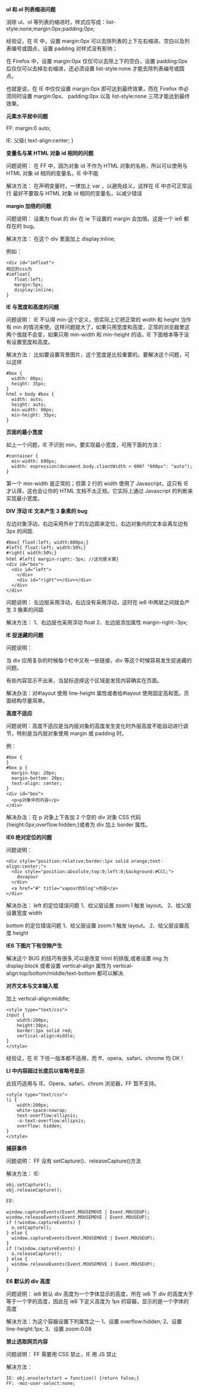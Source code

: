 **ul 和 ol 列表缩进问题**

消除 ul、ol 等列表的缩进时，样式应写成：list-style:none;margin:0px;padding:0px;

经验证，在 IE 中，设置 margin:0px 可以去除列表的上下左右缩进、空白以及列表编号或圆点，设置 padding 对样式没有影响；

在 Firefox 中，设置 margin:0px 仅仅可以去除上下的空白，设置 padding:0px 后仅仅可以去掉左右缩进，还必须设置 list-style:none 才能去除列表编号或圆点。

也就是说，在 IE 中仅仅设置 margin:0px 即可达到最终效果，而在 Firefox 中必须同时设置 margin:0px、 padding:0px 以及 list-style:none 三项才能达到最终效果。







**元素水平居中问题**

FF: margin:0 auto;

IE: 父级{ text-align:center; }





**变量名与某 HTML 对象 id 相同的问题**

问题说明： 在 FF 中，因为对象 id 不作为 HTML 对象的名称，所以可以使用与 HTML 对象 id 相同的变量名，IE 中不能

解决方法： 在声明变量时，一律加上 var ，以避免歧义，这样在 IE 中亦可正常运行 最好不要取与 HTML 对象 id 相同的变量名，以减少错误





**margin 加倍的问题**

问题说明： 设置为 float 的 div 在 ie 下设置的 margin 会加倍。这是一个 ie6 都存在的 bug。

解决方法： 在这个 div 里面加上 display:inline;

例如：

```
<div id="imfloat">
相应的css为
#imfloat{
   float:left;
   margin:5px;
   display:inline;
}
```





**IE 与宽度和高度的问题**

问题说明： IE 不认得 min-这个定义，但实际上它把正常的 width 和 height 当作有 min 的情况来使。这样问题就大了，如果只用宽度和高度，正常的浏览器里这两个值就不会变，如果只用 min-width 和 min-height 的话，IE 下面根本等于没有设置宽度和高度。

解决方法： 比如要设置背景图片，这个宽度是比较重要的。要解决这个问题，可以这样

```
#box {
  width: 80px;
  height: 35px;
}
html > body #box {
  width: auto;
  height: auto;
  min-width: 80px;
  min-height: 35px;
}
```







**页面的最小宽度**

如上一个问题，IE 不识别 min，要实现最小宽度，可用下面的方法：

```
#container {
  min-width: 600px;
  width: expression(document.body.clientWidth < 600? "600px": "auto");
}
```

第一个 min-width 是正常的；但第 2 行的 width 使用了 Javascript，这只有 IE 才认得，这也会让你的 HTML 文档不太正规。它实际上通过 Javascript 的判断来实现最小宽度。





**DIV 浮动 IE 文本产生 3 象素的 bug**

左边对象浮动，右边采用外补丁的左边距来定位，右边对象内的文本会离左边有 3px 的间距.

```
#box{ float:left; width:800px;}
#left{ float:left; width:50%;}
#right{ width:50%;}
html #left{ margin-right:-3px; //这句是关键}
<div id="box">
  <div id="left">
    </div>
    <div id="right"></div></div>
  </div>
</div>
```

问题说明： 左边层采用浮动，右边没有采用浮动，这时在 ie6 中两层之间就会产生 3 像素的间距

解决方法： 1、右边层也采用浮动 float 2、左边层添加属性 margin-right:-3px;



**IE 捉迷藏的问题**

问题说明：

当 div 应用复杂的时候每个栏中又有一些链接，div 等这个时候容易发生捉迷藏的问题。

有些内容显示不出来，当鼠标选择这个区域是发现内容确实在页面。

解决办法：对#layout 使用 line-height 属性或者给#layout 使用固定高和宽。页面结构尽量简单。







**高度不适应**

问题说明：高度不适应是当内层对象的高度发生变化时外层高度不能自动进行调节，特别是当内层对象使用 margin 或 padding 时。

例：

```
#box {
}
#box p {
  margin-top: 20px;
  margin-bottom: 20px;
  text-align: center;
}
<div id="box">
  <p>p对象中的内容</p>
</div>
```

解决办法：在 p 对象上下各加 2 个空的 div 对象 CSS 代码{height:0px;overflow:hidden;}或者为 div 加上 border 属性。







**IE6 绝对定位的问题**

问题说明：

```
<div style="position:relative;border:1px solid orange;text-align:center;">
  <div style="position:absolute;top:0;left:0;background:#CCC;">
    dovapour
  </div>
  <a href="#" title="vapour的blog">内容</a>
</div>
```

解决办法： left 的定位错误问题 1、给父层设置 zoom:1 触发 layout。 2、给父层设置宽度 width

bottom 的定位错误问题 1、给父层设置 zoom:1 触发 layout。 2、给父层设置高度 height





**IE6 下图片下有空隙产生**

解决这个 BUG 的技巧有很多,可以是改变 html 的排版,或者设置 img 为 display:block 或者设置 vertical-align 属性为 vertical-align:top/bottom/middle/text-bottom 都可以解决.







**对齐文本与文本输入框**

加上 vertical-align:middle;

```
<style type="text/css">
input {
    width:200px;
    height:30px;
    border:1px solid red;
    vertical-align:middle;
}
</style>
```

经验证，在 IE 下任一版本都不适用，而 ff、opera、safari、chrome 均 OK！





**LI 中内容超过长度后以省略号显示**

此技巧适用与 IE、Opera、safari、chrom 浏览器，FF 暂不支持。

```
<style type="text/css">
li {
    width:200px;
    white-space:nowrap;
    text-overflow:ellipsis;
    -o-text-overflow:ellipsis;
    overflow: hidden;
}
</style>
```







**捕获事件**

问题说明： FF 没有 setCapture()、releaseCapture()方法

解决方法： IE:

```
obj.setCapture();
obj.releaseCapture();
```

FF:

```
window.captureEvents(Event.MOUSEMOVE | Event.MOUSEUP);
window.releaseEvents(Event.MOUSEMOVE | Event.MOUSEUP);
if (!window.captureEvents) {
  o.setCapture();
} else {
  window.captureEvents(Event.MOUSEMOVE | Event.MOUSEUP);
}
if (!window.captureEvents) {
  o.releaseCapture();
} else {
  window.releaseEvents(Event.MOUSEMOVE | Event.MOUSEUP);
}
```







**E6 默认的 div 高度**

问题说明： ie6 默认 div 高度为一个字体显示的高度，所在 ie6 下 div 的高度大于等于一个字的高度，因此在 ie6 下定义高度为 1px 的容器，显示的是一个字体的高度

解决方法：为这个容器设置下列属性之一 1、设置 overflow:hidden; 2、设置 line-height:1px; 3、设置 zoom:0.08







**禁止选取网页内容**

问题说明： FF 需要用 CSS 禁止，IE 用 JS 禁止

解决方法：

```
IE: obj.onselectstart = function() {return false;}
FF: -moz-user-select:none;
```






